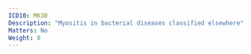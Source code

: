 ```yaml
---
ICD10: M630
Description: "Myositis in bacterial diseases classified elsewhere"
Matters: No
Weight: 0
---
```

